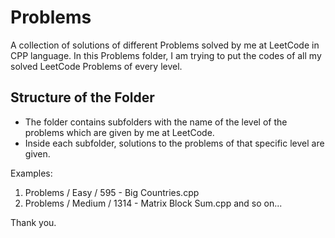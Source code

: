 # Problems

A collection of solutions of different Problems solved by me at LeetCode in CPP language.
In this Problems folder, I am trying to put the codes of all my solved LeetCode Problems of every level.


## Structure of the Folder

- The folder contains subfolders with the name of the level of the problems which are given by me at LeetCode.
- Inside each subfolder, solutions to the problems of that specific level are given.

Examples: 
1) Problems / Easy / 595 - Big Countries.cpp
2) Problems / Medium / 1314 - Matrix Block Sum.cpp
and so on...


Thank you.